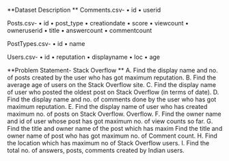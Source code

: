 **Dataset Description **
Comments.csv- 
• id 
• userid 

Posts.csv- 
• id 
• post_type 
• creationdate 
• score 
• viewcount 
• owneruserid 
• title 
• answercount 
• commentcount 

PostTypes.csv- 
• id 
• name 

Users.csv- 
• id 
• reputation 
• displayname 
• loc 
• age 


**Problem Statement- Stack Overflow
**
A.	Find the display name and no. of posts created by the user who has got maximum reputation.
B.	Find the average age of users on the Stack Overflow site.
C.	Find the display name of user who posted the oldest post on Stack Overflow (in terms of date).
D.	Find the display name and no. of comments done by the user who has got maximum reputation.
E.	Find the display name of user who has created maximum no. of posts on Stack Overflow. Overflow.
F.	Find the owner name and id of user whose post has got maximum no. of view counts so far.
G.	Find the title and owner name of the post which has maxim
Find the title and owner name of post who has got maximum no. of Comment count.
H.	Find the location which has maximum no of Stack Overflow users.
I.	Find the total no. of answers, posts, comments created by Indian users.
